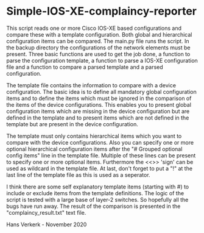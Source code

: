 # Simple-IOS-XE-complaincy-reporter
This script reads one or more Cisco IOS-XE based configurations and compare these with a template configuration. Both global and hierarchical configuration items can be compared. The main.py file runs the script. In the backup directory the configurations of the network elements must be present. Three basic functions are used to get the job done, a function to parse the configuration template, a function to parse a IOS-XE configuration file and a function to compare a parsed template and a parsed configuration.

The template file contains the information to compare with a device configuration. The basic idea is to define all mandatory global configuration items and to define the items which must be ignored in the comparison of the items of the device configurations. This enables you to present global configuration items which are missing in the device configuration but are defined in the template and to present items which are not defined in the template but are present in the device configuration. 

The template must only contains hierarchical items which you want to compare with the device configurations. Also you can specify one or more optional hierarchical configuration items after the "# Grouped optional config items" line in the template file. Multiple of these lines can be present to specify one or more optional items. Furthermore the <<>> 'sign' can be used as wildcard in the template file. At last, don't forget to put a "!" at the last line of the template file as this is used as a seperator.

I think there are some self explanatory template items (starting with #) to include or exclude items from the template definitions. The logic of the script is tested with a large base of layer-2 switches. So hopefully all the bugs have run away. The result of the comparison is presented in the "complaincy_result.txt" text file.

Hans Verkerk - November 2020
